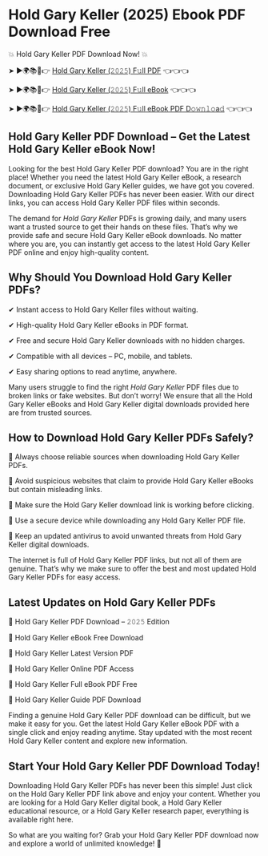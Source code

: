 # Hold Gary Keller (2025) Ebook PDF Download Free

💥 Hold Gary Keller PDF Download Now! 💥

➤ ►🌍📚📱👉 [Hold Gary Keller (𝟸𝟶𝟸𝟻) F𝚞ll PDF](https://getpdf.xyz/hold-gary-keller) 👈👈👈


➤ ►🌍📚📱👉 [Hold Gary Keller (𝟸𝟶𝟸𝟻) F𝚞ll eBook](https://getpdf.xyz/hold-gary-keller) 👈👈👈


➤ ►🌍📚📱👉 [Hold Gary Keller (𝟸𝟶𝟸𝟻) F𝚞ll eBook PDF D𝚘𝚠𝚗𝚕𝚘a𝚍](https://getpdf.xyz/hold-gary-keller) 👈👈👈


## Hold Gary Keller PDF Download – Get the Latest Hold Gary Keller eBook Now!

Looking for the best Hold Gary Keller PDF download? You are in the right place! Whether you need the latest Hold Gary Keller eBook, a research document, or exclusive Hold Gary Keller guides, we have got you covered. Downloading Hold Gary Keller PDFs has never been easier. With our direct links, you can access Hold Gary Keller PDF files within seconds.

The demand for *Hold Gary Keller* PDFs is growing daily, and many users want a trusted source to get their hands on these files. That’s why we provide safe and secure Hold Gary Keller eBook downloads. No matter where you are, you can instantly get access to the latest Hold Gary Keller PDF online and enjoy high-quality content.

## Why Should You Download Hold Gary Keller PDFs?

✔ Instant access to Hold Gary Keller files without waiting.

✔ High-quality Hold Gary Keller eBooks in PDF format.

✔ Free and secure Hold Gary Keller downloads with no hidden charges.

✔ Compatible with all devices – PC, mobile, and tablets.

✔ Easy sharing options to read anytime, anywhere.

Many users struggle to find the right *Hold Gary Keller* PDF files due to broken links or fake websites. But don’t worry! We ensure that all the Hold Gary Keller eBooks and Hold Gary Keller digital downloads provided here are from trusted sources.

## How to Download Hold Gary Keller PDFs Safely?

📌 Always choose reliable sources when downloading Hold Gary Keller PDFs.

📌 Avoid suspicious websites that claim to provide Hold Gary Keller eBooks but contain misleading links.

📌 Make sure the Hold Gary Keller download link is working before clicking.

📌 Use a secure device while downloading any Hold Gary Keller PDF file.

📌 Keep an updated antivirus to avoid unwanted threats from Hold Gary Keller digital downloads.

The internet is full of Hold Gary Keller PDF links, but not all of them are genuine. That’s why we make sure to offer the best and most updated Hold Gary Keller PDFs for easy access.

## Latest Updates on Hold Gary Keller PDFs

🔹 Hold Gary Keller PDF Download – 𝟸𝟶𝟸𝟻 Edition

🔹 Hold Gary Keller eBook Free Download

🔹 Hold Gary Keller Latest Version PDF

🔹 Hold Gary Keller Online PDF Access

🔹 Hold Gary Keller Full eBook PDF Free

🔹 Hold Gary Keller Guide PDF Download

Finding a genuine Hold Gary Keller PDF download can be difficult, but we make it easy for you. Get the latest Hold Gary Keller eBook PDF with a single click and enjoy reading anytime. Stay updated with the most recent Hold Gary Keller content and explore new information.

## Start Your Hold Gary Keller PDF Download Today!

Downloading Hold Gary Keller PDFs has never been this simple! Just click on the Hold Gary Keller PDF link above and enjoy your content. Whether you are looking for a Hold Gary Keller digital book, a Hold Gary Keller educational resource, or a Hold Gary Keller research paper, everything is available right here.

So what are you waiting for? Grab your Hold Gary Keller PDF download now and explore a world of unlimited knowledge! 🚀